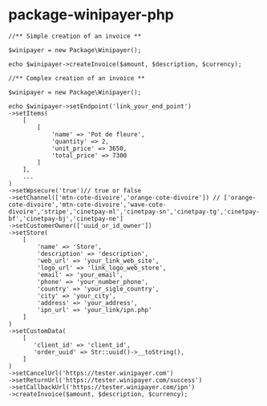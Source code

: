 # package-winipayer-php

    //** Simple creation of an invoice **

    $winipayer = new Package\Winipayer();

    echo $winipayer->createInvoice($amount, $description, $currency);

    //** Complex creation of an invoice **

    $winipayer = new Package\Winipayer();

    echo $winipayer->setEndpoint('link_your_end_point')
    ->setItems(
        [
            [
                'name' => 'Pot de fleure',
                'quantity' => 2,
                'unit_price' => 3650,
                'total_price' => 7300
            ]
        ],
        ...
    )
    ->setWpsecure('true')// true or false
    ->setChannel(['mtn-cote-divoire','orange-cote-divoire']) // ['orange-cote-divoire','mtn-cote-divoire','wave-cote-divoire','stripe','cinetpay-ml','cinetpay-sn','cinetpay-tg','cinetpay-bf','cinetpay-bj','cinetpay-ne']
    ->setCustomerOwner(['uuid_or_id_owner'])
    ->setStore(
        [
            'name' => 'Store',
            'description' => 'description',
            'web_url' => 'your_link_web_site',
            'logo_url' => 'link_logo_web_store',
            'email' => 'your_email',
            'phone' => 'your_number_phone',
            'country' => 'your_sigle_country',
            'city' => 'your_city',
            'address' => 'your_address',
            'ipn_url' => 'your_link/ipn.php'
        ]
    )
    ->setCustomData(
        [
           'client_id' => 'client_id',
           'order_uuid' => Str::uuid()->__toString(),
        ]
    )
    ->setCancelUrl('https://tester.winipayer.com')
    ->setReturnUrl('https://tester.winipayer.com/success')
    ->setCallbackUrl('https://tester.winipayer.com/ipn')
    ->createInvoice($amount, $description, $currency);
